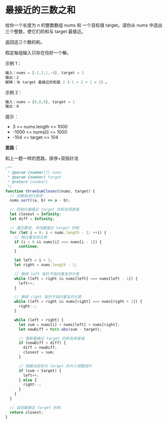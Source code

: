 # 最接近的三数之和

给你一个长度为 n 的整数数组 nums 和 一个目标值 target。请你从 nums 中选出三个整数，使它们的和与 target 最接近。

返回这三个数的和。

假定每组输入只存在恰好一个解。

示例 1：

```js
输入：nums = [-1,2,1,-4], target = 1
输出：2
解释：与 target 最接近的和是 2 (-1 + 2 + 1 = 2) 。
```

示例 2：

```js
输入：nums = [0,0,0], target = 1
输出：0
```

提示：

- 3 <= nums.length <= 1000
- -1000 <= nums[i] <= 1000
- -104 <= target <= 104

**思路：**

和上一题一样的思路，排序+双指针法

```js
/**
 * @param {number[]} nums
 * @param {number} target
 * @return {number}
 */
function threeSumClosest(nums, target) {
  // 对数组进行排序
  nums.sort((a, b) => a - b);

  // 初始化最接近 target 的和及其差值
  let closest = Infinity;
  let diff = Infinity;

  // 遍历数组，寻找最接近 target 的和
  for (let i = 0; i < nums.length - 2; ++i) {
    // 跳过重复的元素
    if (i > 0 && nums[i] === nums[i - 1]) {
      continue;
    }

    let left = i + 1;
    let right = nums.length - 1;

    // 确保 left 指针不指向重复的元素
    while (left < right && nums[left] === nums[left - 1]) {
      left++;
    }

    // 确保 right 指针不指向重复的元素
    while (left < right && nums[right] === nums[right + 1]) {
      right--;
    }

    while (left < right) {
      let sum = nums[i] + nums[left] + nums[right];
      let newDiff = Math.abs(sum - target);

      // 更新最接近 target 的和及其差值
      if (newDiff < diff) {
        diff = newDiff;
        closest = sum;
      }

      // 根据当前和与 target 的大小调整指针
      if (sum < target) {
        left++;
      } else {
        right--;
      }
    }
  }

  // 返回最接近 target 的和
  return closest;
}
```
